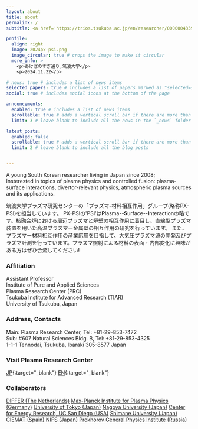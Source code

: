 ```yaml
---
layout: about
title: about
permalink: /
subtitle: <a href='https://trios.tsukuba.ac.jp/en/researcher/0000004339'>Affiliations</a>. Address. Contacts. Etc.

profile:
  align: right
  image: 2024px-psi.png
  image_circular: true # crops the image to make it circular
  more_info: >
    <p>あけぼのすぎ通り,筑波大学</p>
    <p>2024.11.22</p>

# news: true # includes a list of news items
selected_papers: true # includes a list of papers marked as "selected={true}"
social: true # includes social icons at the bottom of the page

announcements:
  enabled: true # includes a list of news items
  scrollable: true # adds a vertical scroll bar if there are more than 3 news items
  limit: 3 # leave blank to include all the news in the `_news` folder

latest_posts:
  enabled: false
  scrollable: true # adds a vertical scroll bar if there are more than 3 new posts items
  limit: 2 # leave blank to include all the blog posts


---
```


A young South Korean researcher living in Japan since 2008;  
Insterested in topics of plasma physics and controlled fusion: plasma-surface interactions, divertor-relevant physics, atmospheric plasma sources and its applications.

筑波大学プラズマ研究センターの「プラズマ-材料相互作用」グループ(略称PX-PSI)を担当しています。
PX-PSIの'PSI'は**P**lasma--**S**urface--**I**nteractionの略です。核融合炉における周辺プラズマと炉壁の相互作用に着目し、直線型プラズマ装置を用いた高温プラズマー金属壁の相互作用の研究を行っています。
また、プラズマー材料相互作用の産業応用を目指して、大気圧プラズマ源の開発及びプラズマ計測を行っています。プラズマ照射による材料の表面・内部変化に興味がある方はぜひ合流してください!

### Affiliation  
Assistant Professor  
Institute of Pure and Applied Sciences  
Plasma Research Center (PRC)  
Tsukuba Institute for Advanced Research (TIAR)  
University of Tsukuba, Japan

### Address, Contacts
Main: Plasma Research Center, Tel: +81-29-853-7472  
Sub: #607 Natural Sciences Bldg. B, Tel: +81-29-853-4325  
1-1-1 Tennodai, Tsukuba, Ibaraki 305-8577 Japan

### Visit Plasma Research Center 
[JP](https://www.prc.tsukuba.ac.jp/ja/){:target="_blank"} [EN](https://www.prc.tsukuba.ac.jp/en/){:target="_blank"}

### Collaborators
[DIFFER (The Netherlands)](https://www.differ.nl/)
[Max-Planck Institute for Plasma Physics (Germany)](https://www.ipp.mpg.de/)
[University of Tokyo (Japan)](https://www.ppl.k.u-tokyo.ac.jp/)
[Nagoya University (Japan)](https://www.nuee.nagoya-u.ac.jp/labs/plaene/j-index.html)
[Center for Energy Research, UC San Diego (USA)](https://cer.ucsd.edu/)
[Shimane University (Japan)](https://www.phys.shimane-u.ac.jp/miyamoto_lab/index.html)
[CIEMAT (Spain)](https://www.fusion.ciemat.es/home/home/)
[NIFS (Japan)](https://www.nifs.ac.jp/)
[Prokhorov General Physics Institute (Russia)](https://www.gpi.ru/)